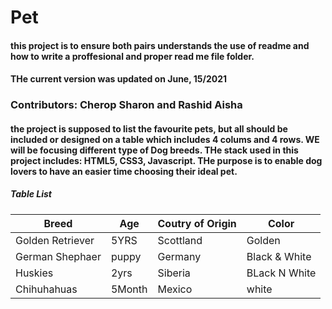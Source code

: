 # Pet
#### this project is to ensure both pairs understands the use of readme and how to write a proffesional and proper read me file folder.
#### THe current version was updated on June, 15/2021

### Contributors: Cherop Sharon and Rashid Aisha
#### the project is supposed to list the favourite pets, but all should be included or designed on a table which includes 4 colums and 4 rows. WE will be focusing different type of Dog breeds. THe stack used in this project includes: HTML5, CSS3, Javascript. THe purpose is to enable dog lovers to have an easier time choosing their ideal pet. 

##### Table List

Breed           | Age| Coutry of Origin| Color
---|---|---|---|
Golden Retriever| 5YRS | Scottland | Golden |
German Shephaer | puppy | Germany | Black & White |
Huskies | 2yrs | Siberia | BLack N White |
Chihuhahuas | 5Month | Mexico | white |









